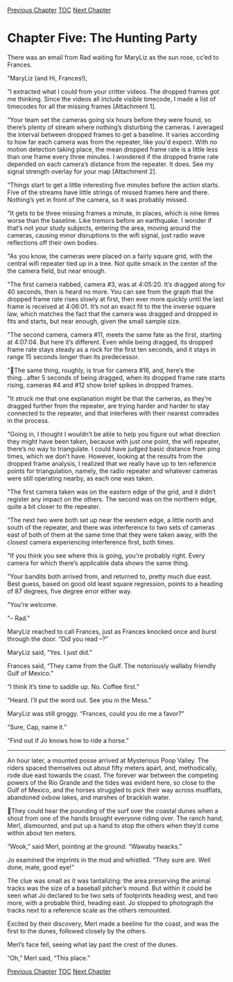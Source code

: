 [Previous Chapter](ch04.md) [TOC](README.md) [Next Chapter](ch06.md)

# Chapter Five: The Hunting Party

There was an email from Rad waiting for MaryLiz as the sun rose, cc’ed to Frances.

“MaryLiz (and Hi, Frances!),

“I extracted what I could from your critter videos. The dropped frames got me thinking. Since the videos all include visible timecode, I made a list of timecodes for all the missing frames [Attachment 1].

“Your team set the cameras going six hours before they were found, so there’s plenty of stream where nothing’s disturbing the cameras. I averaged the interval between dropped frames to get a baseline. It varies according to how far each camera was from the repeater, like you'd expect. With no motion detection taking place, the mean dropped frame rate is a little less than one frame every three minutes. I wondered if the dropped frame rate depended on each camera’s distance from the repeater. It does. See my signal strength overlay for your map [Attachment 2].

“Things start to get a little interesting five minutes before the action starts. Five of the streams have little strings of missed frames here and there. Nothing’s yet in front of the camera, so it was probably missed.

"It gets to be three missing frames a minute, in places, which is nine times worse than the baseline. Like tremors before an earthquake. I wonder if that’s not your study subjects, entering the area, moving around the cameras, causing minor disruptions to the wifi signal, just radio wave reflections off their own bodies.

"As you know, the cameras were placed on a fairly square grid, with the central wifi repeater tied up in a tree. Not quite smack in the center of the the camera field, but near enough. 

"The first camera nabbed, camera #3, was at 4:05:20. It’s dragged along for 40 seconds, then is heard no more. You can see from the graph that the dropped frame rate rises slowly at first, then ever more quickly until the last frame is received at 4:06:01. It’s not an exact fit to the the inverse square law, which matches the fact that the camera was dragged and dropped in fits and starts, but near enough, given the small sample size.

"The second camera, camera #11, meets the same fate as the first, starting at 4:07:04. But here it’s different. Even while being dragged, its dropped frame rate stays steady as a rock for the first ten seconds, and it stays in range 15 seconds longer than its predecessor.

"The same thing, roughly, is true for camera #16, and, here’s the thing...after 5 seconds of being dragged, when its dropped frame rate starts rising, cameras #4 and #12 show brief spikes in dropped frames.

"It struck me that one explanation might be that the cameras, as they’re dragged further from the repeater, are trying harder and harder to stay connected to the repeater, and that interferes with their nearest comrades in the process.

"Going in, I thought I wouldn’t be able to help you figure out what direction they might have been taken, because with just one point, the wifi repeater, there’s no way to triangulate. I could have judged basic distance from ping times, which we don’t have. However, looking at the results from the dropped frame analysis, I realized that we really have up to ten reference points for triangulation, namely, the radio repeater and whatever cameras were still operating nearby, as each one was taken.

"The first camera taken was on the eastern edge of the grid, and it didn’t register any impact on the others. The second was on the northern edge, quite a bit closer to the repeater.

“The next two were both set up near the western edge, a little north and south of the repeater, and there was interference to two sets of cameras east of both of them at the same time that they were taken away, with the closest camera experiencing interference first, both times.

"If you think you see where this is going, you're probably right. Every camera for which there’s applicable data shows the same thing.

"Your bandits both arrived from, and returned to, pretty much due east. Best guess, based on good old least square regression, points to a heading of 87 degrees, five degree error either way.

"You’re welcome.

"– Rad."

MaryLiz reached to call Frances, just as Frances knocked once and burst through the door. “Did you read –?”

MaryLiz said, “Yes. I just did.”

Frances said, “They came from the Gulf. The notoriously wallaby friendly Gulf of Mexico.”

“I think it’s time to saddle up. No. Coffee first.”

“Heard. I’ll put the word out. See you in the Mess.”

MaryLiz was still groggy. “Frances, could you do me a favor?”

“Sure, Cap, name it.”

“Find out if Jo knows how to ride a horse.”

***

An hour later, a mounted posse arrived at Mysterious Poop Valley. The riders spaced themselves out about fifty meters apart, and, methodically, rode due east towards the coast. The forever war between the competing powers of the Rio Grande and the tides was evident here, so close to the Gulf of Mexico, and the horses struggled to pick their way across mudflats, abandoned oxbow lakes, and marshes of brackish water.

They could hear the pounding of the surf over the coastal dunes when a shout from one of the hands brought everyone riding over. The ranch hand, Merl, dismounted, and put up a hand to stop the others when they’d come within about ten meters.

“Wook,” said Merl, pointing at the ground. “Wawaby twacks.”

Jo examined the imprints in the mud and whistled. “They sure are. Well done, mate, good eye!”

The clue was small as it was tantalizing: the area preserving the animal tracks was the size of a baseball pitcher’s mound. But within it could be seen what Jo declared to be two sets of footprints heading west, and two more, with a probable third, heading east. Jo stopped to photograph the tracks next to a reference scale as the others remounted.

Excited by their discovery, Merl made a beeline for the coast, and was the first to the dunes, followed closely by the others.

Merl’s face fell, seeing what lay past the crest of the dunes.

“Oh,” Merl said, “This place.”

[Previous Chapter](ch04.md) [TOC](README.md) [Next Chapter](ch06.md)
